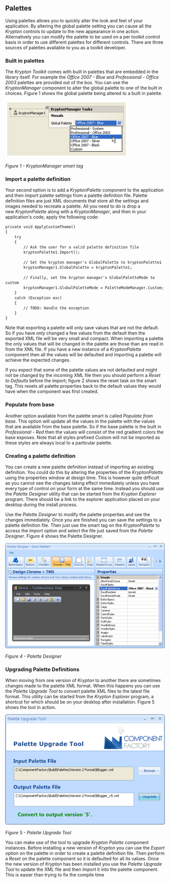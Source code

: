 ## Palettes

Using palettes allows you to quickly alter the look and feel of your
application. By altering the global palette setting you can cause all the
*Krypton* controls to update to the new appearance in one action. Alternatively
you can modify the palette to be used on a per toolkit control basis in order to
use different palettes for different controls. There are three sources of
palettes available to you as a toolkit developer.

### Built in palettes  
The *Krypton Toolkit* comes with built in palettes that are embedded in the
library itself. For example the *Office 2007 - Blue* and *Professional - Office
2003* palettes are provided out of the box. You can use the *KryptonManager*
component to alter the global palette to one of the built in choices. Figure 1
shows the global palette being altered to a built in palette.

![*Figure 1 - KryptonManager smart tag*](images/PalettteManager.png)

*Figure 1 - KryptonManager smart tag*

### Import a palette definition  
Your second option is to add a *KryptonPalette* component to the application and
then import palette settings from a palette definition file. Palette definition
files are just XML documents that store all the settings and images needed to
recreate a palette. All you need to do is drop a new *KryptonPalette* along with a *KryptonManager*, 
and then in your application's code, apply the following code:

    
    private void ApplyCustomTheme()
    {
        try
        {
            // Ask the user for a valid palette definition file
            kryptonPalette1.Import();

            // Set the krypton manager's GlobalPalette to kryptonPalette1
            kryptonManager1.GlobalPalette = kryptonPalette1;

            // Finally, set the krypton manager's GlobalPaletteMode to custom
            kryptonManager1.GlobalPaletteMode = PaletteModeManager.Custom;
        }
        catch (Exception exc)
        {
            // TODO: Handle the exception
        }
    }
  
<!--The smart tag contains options to *Export* and *Import* palette definitions.
Figure 2 shows the smart tag for the *KryptonPalette*.

![*Figure 2 - KryptonPalette smart tag*](images/PaletteImport.png)

*Figure 2 - KryptonPalette smart tag*  


Now you need to alter the *KryptonManager* property called *GlobalPalette* so
that the *KryptonPalette* component is used instead of one of the built in
options. Figure 3 shows the property being altered at design time. 
  
![*Figure 3 - KryptonManager GlobalPalette property*](images/PaletteCustom.png)

   *Figure 3 - KryptonManager GlobalPalette property*-->

Note that exporting a palette will only save values that are not the default. So
if you have only changed a few values from the default then the exported XML
file will be very small and compact. When importing a palette the only values
that will be changed in the palette are those than are read in from the XML
file. If you have a new instance of a *KryptonPalette* component then all the
values will be defaulted and importing a palette will achieve the expected
changes.  
  
If you expect that some of the palette values are not defaulted and might not be
changed by the incoming XML file then you should perform a *Reset to Defaults*
before the import; figure 2 shows the reset task on the smart tag. This resets
all palette properties back to the default values they would have when the
component was first created.  

### Populate from base  
Another option available from the palette smart is called *Populate from base*.
This option will update all the values in the palette with the values that are
available from the base palette. So if the base palette is the built in
*Professional - Red* then the values will consist of the red gradient colors the
base exposes. Note that all styles prefixed *Custom* will not be imported as
these styles are always local to a particular palette.  

### Creating a palette definition
  
You can create a new palette definition instead of importing an existing
definition. You could do this by altering the properties of the *KryptonPalette*
using the properties window at design time. This is however quite difficult as
you cannot see the changes taking effect immediately unless you have every type
of control on your form at the same time. Instead you should use the *Palette
Designer* utility that can be started from the *Krypton Explorer* program. There
should be a link to the explorer application placed on your desktop during the
install process.

Use the *Palette Designer* to modify the palette properties and see the changes
immediately. Once you are finished you can save the settings to a palette
definition file. Then just use the smart tag on the *KryptonPalette* to access
the *Import* option and select the file just saved from the *Palette Designer*.
Figure 4 shows the Palette Designer.

![*Figure 4 - Palette Designer*](images/PaletteDesigner.png)

*Figure 4 - Palette Designer*  
  
### Upgrading Palette Definitions  
When moving from one version of *Krypton* to another there are sometimes changes
made to the palette XML format. When this happens you can use the *Palette
Upgrade Tool* to convert palette XML files to the latest file format. This
utility can be started from the *Krypton Explorer* program, a shortcut for which
should be on your desktop after installation. Figure 5 shows the tool in action.  
  
![*Figure 5 - Palette Upgrade Tool*](images/PaletteUpgradeTool.png)

*Figure 5 - Palette Upgrade Tool*  
  
You can make use of the tool to upgrade *Krypton Palette* component instances.
Before installing a new version of *Krypton* you can use the *Export* option on
the palette in order to create a palette definition file. Then perform a *Reset*
on the palette component so it is defaulted for all its values. Once the new
version of *Krypton* has been installed you use the *Palette Upgrade Tool* to
update the XML file and then *Import* it into the palette component. This is
easier than trying to fix the compile time
